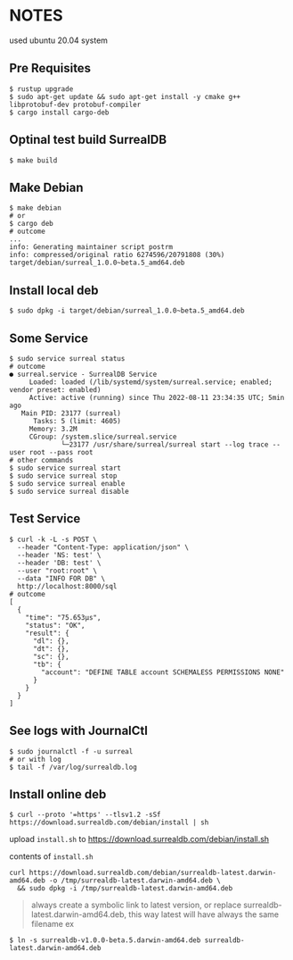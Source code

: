 # NOTES

used ubuntu 20.04 system

## Pre Requisites

```shell
$ rustup upgrade
$ sudo apt-get update && sudo apt-get install -y cmake g++ libprotobuf-dev protobuf-compiler
$ cargo install cargo-deb
```

## Optinal test build SurrealDB

```shell
$ make build
```

## Make Debian

```shell
$ make debian
# or 
$ cargo deb
# outcome
...
info: Generating maintainer script postrm
info: compressed/original ratio 6274596/20791808 (30%)
target/debian/surreal_1.0.0~beta.5_amd64.deb
```

## Install local deb

```shell
$ sudo dpkg -i target/debian/surreal_1.0.0~beta.5_amd64.deb 
```

## Some Service 

```shell
$ sudo service surreal status
# outcome
● surreal.service - SurrealDB Service
     Loaded: loaded (/lib/systemd/system/surreal.service; enabled; vendor preset: enabled)
     Active: active (running) since Thu 2022-08-11 23:34:35 UTC; 5min ago
   Main PID: 23177 (surreal)
      Tasks: 5 (limit: 4605)
     Memory: 3.2M
     CGroup: /system.slice/surreal.service
             └─23177 /usr/share/surreal/surreal start --log trace --user root --pass root
# other commands
$ sudo service surreal start
$ sudo service surreal stop
$ sudo service surreal enable
$ sudo service surreal disable
```

## Test Service

```shell
$ curl -k -L -s POST \
  --header "Content-Type: application/json" \
  --header 'NS: test' \
  --header 'DB: test' \
  --user "root:root" \
  --data "INFO FOR DB" \
  http://localhost:8000/sql
# outcome
[
  {
    "time": "75.653µs",
    "status": "OK",
    "result": {
      "dl": {},
      "dt": {},
      "sc": {},
      "tb": {
        "account": "DEFINE TABLE account SCHEMALESS PERMISSIONS NONE"
      }
    }
  }
]
```

## See logs with JournalCtl

```shell
$ sudo journalctl -f -u surreal
# or with log
$ tail -f /var/log/surrealdb.log
```

## Install online deb

```shell
$ curl --proto '=https' --tlsv1.2 -sSf https://download.surrealdb.com/debian/install | sh
```

upload `install.sh` to <https://download.surrealdb.com/debian/install.sh>

contents of `install.sh`

```shell
curl https://download.surrealdb.com/debian/surrealdb-latest.darwin-amd64.deb -o /tmp/surrealdb-latest.darwin-amd64.deb \
  && sudo dpkg -i /tmp/surrealdb-latest.darwin-amd64.deb
```

> always create a symbolic link to latest version, or replace surrealdb-latest.darwin-amd64.deb, this way latest will have always the same filename ex 

```shell
$ ln -s surrealdb-v1.0.0-beta.5.darwin-amd64.deb surrealdb-latest.darwin-amd64.deb
```